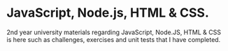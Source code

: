 # JavaScript, Node.js, HTML & CSS.

2nd year university materials regarding JavaScript, Node.JS, HTML & CSS is here such as challenges, exercises and unit tests that I have completed.
